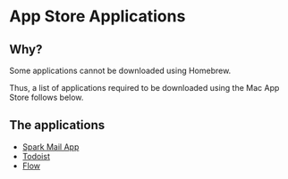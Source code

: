# App Store Applications

## Why?

Some applications cannot be downloaded using Homebrew.

Thus, a list of applications required to be downloaded using the Mac App Store
follows below.

## The applications

- [Spark Mail App](https://sparkmailapp.com/)
- [Todoist](https://todoist.com/nb/)
- [Flow](https://flowapp.info/)
